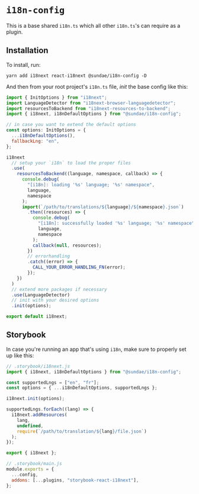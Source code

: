 # `i18n-config`

This is a base shared `i18n.ts` which all other `i18n.ts`'s can require as a plugin.

## Installation

To install, run:

```
yarn add i18next react-i18next @sundae/i18n-config -D
```

And then from your root project's `i18n.ts` file, _init_ the base config like this:

```js
import { InitOptions } from "i18next";
import LanguageDetector from "i18next-browser-languagedetector";
import resourcesToBackend from "i18next-resources-to-backend";
import { i18next, i18nDefaultOptions } from "@sundae/i18n-config";

// in case you want to extend the default options
const options: InitOptions = {
  ...i18nDefaultOptions(),
  fallbackLng: "en",
};

i18next
  // setup your `i18n` to load the proper files
  .use(
    resourcesToBackend((language, namespace, callback) => {
      console.debug(
        "[i18n]: loading '%s' language; '%s' namespace",
        language,
        namespace
      );
      import(`/path/to/translations/${language}/${namespace}.json`)
        .then((resources) => {
          console.debug(
            "[i18n]: successfully loaded '%s' language; '%s' namespace",
            language,
            namespace
          );
          callback(null, resources);
        })
        // errorhandling
        .catch((error) => {
          CALL_YOUR_ERROR_HANDLING_FN(error);
        });
    })
  )
  // extend more packages if necessary
  .use(LanguageDetector)
  // init with your desired options
  .init(options);

export default i18next;
```

## Storybook

In case you're running an app that's using `i18n`, make sure to properly set up like this:

```js
// .storybook/i18next.js
import { i18next, i18nDefaultOptions } from "@sundae/i18n-config";

const supportedLngs = ["en", "fr"];
const options = { ...i18nDefaultOptions, supportedLngs };

i18next.init(options);

supportedLngs.forEach((lang) => {
  i18next.addResources(
    lang,
    undefined,
    require(`/path/to/translation/${lang}/file.json`)
  );
});

export { i18next };

// .storybook/main.js
module.exports = {
  ...config,
  addons: [...plugins, "storybook-react-i18next"],
};
```
